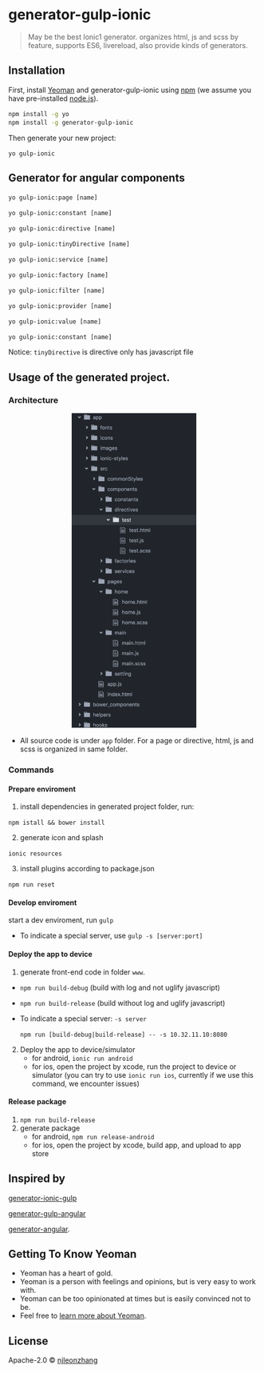 # generator-gulp-ionic

> May be the best Ionic1 generator. organizes html, js and scss by feature, supports ES6, livereload, also provide kinds of generators.

## Installation
First, install [Yeoman](http://yeoman.io) and generator-gulp-ionic using  [npm](https://www.npmjs.com/) (we assume you have pre-installed [node.js](https://nodejs.org/)).

```bash
npm install -g yo
npm install -g generator-gulp-ionic
```

Then generate your new project:

```
yo gulp-ionic
```

## Generator for angular components
`yo gulp-ionic:page [name]`

`yo gulp-ionic:constant [name]`

`yo gulp-ionic:directive [name]`

`yo gulp-ionic:tinyDirective [name]`

`yo gulp-ionic:service [name]`

`yo gulp-ionic:factory [name]`

`yo gulp-ionic:filter [name]`

`yo gulp-ionic:provider [name]`

`yo gulp-ionic:value [name]`

`yo gulp-ionic:constant [name]`

Notice: `tinyDirective` is directive only has javascript file

## Usage of the generated project.

### Architecture

<div style="text-align: center">
<img src="/assets/architecture.png" width="250">
</div>

* All source code is under `app` folder.
For a page or directive, html, js and scss is organized in same folder.

### Commands

#### Prepare enviroment
1. install dependencies
in generated project folder, run:

 `npm istall && bower install`

2. generate icon and splash

 `ionic resources`

3. install plugins according to package.json

 `npm run reset`

#### Develop enviroment
start a dev enviroment, run `gulp`
* To indicate a special server, use `gulp -s [server:port]`

#### Deploy the app to device
1. generate front-end code in folder `www`.

  * `npm run build-debug` (build with log and not uglify javascript)

  * `npm run build-release` (build without log and uglify javascript)

  * To indicate a special server:  `-s server`

    `npm run [build-debug|build-release] -- -s 10.32.11.10:8080`

2. Deploy the app to device/simulator
    * for android, `ionic run android`
    * for ios, open the project by xcode, run the project to device or simulator (you can try to use `ionic run ios`, currently if we use this command, we encounter issues)

#### Release package
1. `npm run build-release`
2. generate package
    * for android, `npm run release-android`
    * for ios, open the project by xcode, build app, and upload to app store

## Inspired by
 [generator-ionic-gulp](https://github.com/tmaximini/generator-ionic-gulp#readme)  

 [generator-gulp-angular](https://github.com/Swiip/generator-gulp-angular)

 [generator-angular](https://github.com/yeoman/generator-angular).

## Getting To Know Yeoman

 * Yeoman has a heart of gold.
 * Yeoman is a person with feelings and opinions, but is very easy to work with.
 * Yeoman can be too opinionated at times but is easily convinced not to be.
 * Feel free to [learn more about Yeoman](http://yeoman.io/).

## License

Apache-2.0 © [njleonzhang](https://github.com/njleonzhang)
